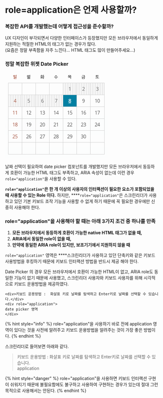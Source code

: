 # role=application은 언제 사용할까?

### 복잡한 API를 개발했는데 어떻게 접근성을 준수할까?

UX 디자인이 부각되면서 다양한 인터페이스가 등장했지만 모든 브라우저에서 동일하게 지원하는 적절한 HTML의 태그가 없는 경우가 많다.  
\(요즘은 정말 부족함을 자주 느낀다... HTML 태그도 많이 만들어주세요...\)

### 정말 복잡한 위젯 Date Picker

![](../../.gitbook/assets/image%20%2834%29.png)

날짜 선택이 필요하여 date picker 컴포넌트를 개발했지만 모든 브라우저에서 동등하게 호환이 가능한 HTML 태그도 부족하고, ARIA 속성이 없는데 이런 경우 `role="application"`을 사용할 수 있다.

**`role="application"`은 한 개 이상의 사용자의 인터랙션이 필요한 요소가 포함되었을 때 사용할 수 있는 Role 이다.** 하지만, ****`role="application"`은 스크린리더가 사용하고 있던 기본 키보드 조작 기능을 사용할 수 없게 하기 때문에 꼭 필요한 경우에만 신중히 사용해야 한다.

### **role="application"을 사용해야 할 때는 아래 3가지 조건 중 하나를 만족**

1. **모든 브라우저에서 동등하게 호환이 가능한 native HTML 태그가 없을 때,**
2. **ARIA에서 동일한 role이 없을 때,**
3. **만약에 동일한 ARIA role이 있지만, 보조기기에서 지원하지 않을 때**

`role="application"` 영역은 ****스크린리더가 사용하고 있던 단축키와 같은 키보드 사용방법을 후킹하기 때문에 키보드 인터랙션 방법을 반드시 제공 해야 한다.

Date Picker 의 경우 모든 브라우저에서 호환이 가능한 HTML이 없고, ARIA role도 동일한 기능이 없기 때문에 사용했고, 스크린리더 사용자와 키보드 사용자를 위해 시각적으로 키보드 운용방법을 제공하였다.

```markup
<div>키보드 운용방법 :  화살표 키로 날짜를 탐색하고 Enter키로 날짜를 선택할 수 있습니다.</div>
<div role="application">
date picker 영역
</div>
```

{% hint style="info" %}
role="application"을 사용하기 바로 전에 application 영역이 있다는 것을 사전에 알려주고 키보드 운용방법을 알려주는 것이 가장 좋은 방법이다.
{% endhint %}

스크린리더로 들어보면 아래와 같다.

> 키보드 운용방법 : 화살표 키로 날짜를 탐색하고 Enter키로 날짜를 선택할 수 있습니다.  
> application

{% hint style="danger" %}
role="application"을 사용하면 키보드 인터랙션 구현이 쉬워지기 때문에 불필요함에도 불구하고 사용하여 구현하는 경우가 있는데 절대 그런 목적으로 사용해서는 안된다.
{% endhint %}



